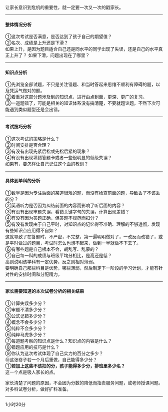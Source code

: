 让家长意识到危机的重要性，就一定要一次又一次的戳家长。     
*****
#### 整体情况分析
①这次考试是否满意，是否达到了孩子自己的期望值？              
②名次、成绩是上升还是下滑？                
如果上升，是因为题目适合自己还是同水平的同学出现了失误，还是自己的水平真正上升了？      如果下滑，问题出现在了哪里？           
     
*****
#### 知识点分析
①先浏览全部试题，不只是关注错题、和当时答起来思维不顺利有障碍的题，以及凭运气做对的题。         
②着重对这部分题涉及到的知识点，进行由点到面，更深、更广的复习。      
③一道题错了，可能是相关的知识体系没有搞清楚，不要就题论题，不然下次可能遇到类似题型还是会出错。           
     
****
#### 考试技巧分析
①这次考试的策略是什么？      
②时间安排是否合理？          
③有没有出现先紧后松或先松后紧的现象？          
④有没有出现填错答题卡或者一些很明显的低级失误？       
如果有，要怎样让自己记住这个血的教训？       
       
****
       
#### 具体到单科的分析
①数学是因为专注后面的某道很难的题，而没有检查前面的题，导致丢了不该丢的分？      
②英语听力是否因为纠结前面的内容而影响了听后面的内容？       
③有没有出现审题失误，看错关键字句的失误，计算出现差错？           
④有没有因为答题正确，但答题不规范而扣分？           
⑤有没有发现由于自己平时，对知识点的记忆得不准确、理解的不够透彻，发现有些知识点应用得不自如？              
这就导致了在答题时，不严密，不完整，第一遍明明做对了，一改反而改错了，或是平时做过的题目，考试时怎么也想不起来，做到一半就做不下去了。      
⑥有哪些题是自己根本不会，胡乱写、乱蒙的？       
⑦自己每一科的成绩与班级平均分相比，是高还是低？       
高则说明该学科有一定优势，反之则相对薄弱。         
要明确自己那些科目是优势，哪些薄弱，然后制定下一阶段的学习计划，才能有针对性的安排时间和分配精力。         
        
*****
#### 家长需要知道的本次试卷分析的相关结果
①计算失误多少分？           
②审题不清多少分？          
③公式记错多少分？          
④概念不会多少分？             
⑤纯粹不会多少分？           
⑥纯粹马虎多少分？         
⑦每道题考察的知识点是什么？知识点的内容是什么？           
⑧错题应用的技巧是什么？         
⑨你认为这次考试体现了自己实力的百分之多少？      
⑩这张卷子若一个月后重做，自己能得多少分？       
①**若加上这些不该扣的分，孩子能得多少分，排班里多少名？**      
这一个点是吸人家长的点。            
	   
家长清楚了问题的原因，不会因为分数的降低而指责服务问题，或老师授课问题。      
对多科试卷分析，做好扩科准备。        
      
*****
1小时20分